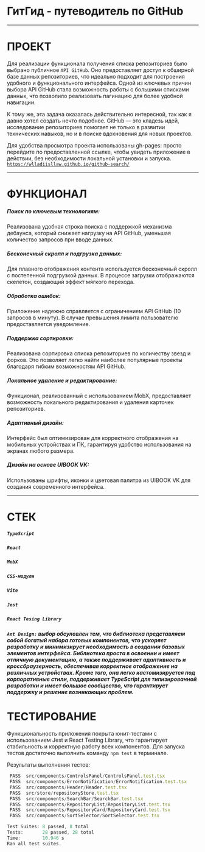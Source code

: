 # ГитГид - путеводитель по GitHub

---

# ПРОЕКТ

Для реализации функционала получения списка репозиториев было выбрано публичное `API GitHub`. Оно предоставляет доступ к обширной базе данных репозиториев, что идеально подходит для построения удобного и функционального интерфейса. Одной из ключевых причин выбора API GitHub стала возможность работы с большими списками данных, что позволило реализовать пагинацию для более удобной навигации.

К тому же, эта задача оказалась действительно интересной, так как я давно хотел создать нечто подобное. GitHub — это кладезь идей, исследование репозиториев помогает не только в развитии технических навыков, но и в поиске вдохновения для новых проектов.

Для удобства просмотра проекта использованы gh-pages: просто перейдите по предоставленной ссылке, чтобы увидеть приложение в действии, без необходимости локальной установки и запуска.
[`https://wlladiisllaw.github.io/github-search/`](https://wlladiisllaw.github.io/github-search/)

---

# ФУНКЦИОНАЛ

##### Поиск по ключевым технологиям:

Реализована удобная строка поиска с поддержкой механизма дебаунса, который снижает нагрузку на API GitHub, уменьшая количество запросов при вводе данных.

##### Бесконечный скролл и подгрузка данных:

Для плавного отображения контента используется бесконечный скролл с постепенной подгрузкой данных. В процессе загрузки отображаются скелетон, создающий эффект мягкого перехода.

##### Обработка ошибок:

Приложение надежно справляется с ограничением API GitHub (10 запросов в минуту). В случае превышения лимита пользователю предоставляется уведомление.

##### Поддержка сортировки:

Реализована сортировка списка репозиториев по количеству звезд и форков. Это позволяет легко найти наиболее популярные проекты благодаря гибким возможностям API GitHub.

##### Локальное удаление и редактирование:

Функционал, реализованный с использованием MobX, предоставляет возможность локального редактирования и удаления карточек репозиториев.

##### Адаптивный дизайн:

Интерфейс был оптимизирован для корректного отображения на мобильных устройствах и ПК, гарантируя удобство использования на экранах любого размера.

##### Дизайн на основе UIBOOK VK:

Использованы шрифты, иконки и цветовая палитра из UIBOOK VK для создания современного интерфейса.

---

# СТЕК

##### `TypeScript`

##### `React`

##### `MobX`

##### `CSS-модули`

##### `Vite`

##### `Jest`

##### `React Tesing Library`

##### `Ant Design:` выбор обсуловлен тем, что библиотека представляем собой богатый набора готовых компонентов, что ускоряет разработку и минимизирует необходимость в создании базовых элементов интерфейса. Библиотека проста в освоении и имеет отличную документацию, а также поддерживает адаптивность и кроссбраузерность, обеспечивая корректное отображение на различных устройствах. Кроме того, она легко кастомизируется под корпоративные стили, поддерживает TypeScript для типизированной разработки и имеет большое сообщество, что гарантирует поддержку и решение возникающих проблем.

# ТЕСТИРОВАНИЕ

Функциональность приложения покрыта юнит-тестами с использованием Jest и React Testing Library, что гарантирует стабильность и корректную работу всех компонентов. Для запуска тестов достаточно выполнить команду `npm test` в терминале.

Результаты выполнения тестов:

```ts
 PASS  src/components/ControlsPanel/ControlsPanel.test.tsx
 PASS  src/components/ErrorNotification/ErrorNotification.test.tsx
 PASS  src/components/Header/Header.test.tsx
 PASS  src/store/repositoryStore.test.tsx
 PASS  src/components/SearchBar/SearchBar.test.tsx
 PASS  src/components/RepositoryList/RepositoryList.test.tsx
 PASS  src/components/RepositoryCard/RepositoryCard.test.tsx
 PASS  src/components/SortSelector/SortSelector.test.tsx

Test Suites: 8 passed, 8 total
Tests:       28 passed, 28 total
Time:        10.946 s
Ran all test suites.
```
